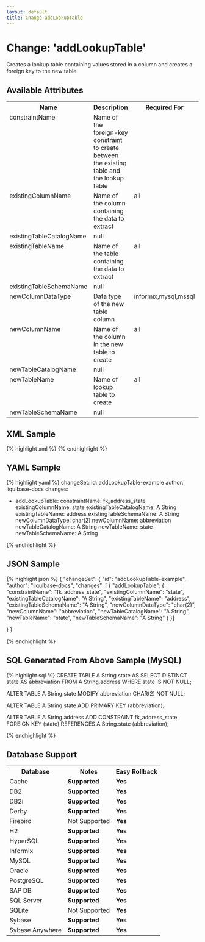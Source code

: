 ```yaml
---
layout: default
title: Change addLookupTable
---
```


<!-- ====================================================== -->
<!-- GENERATED BY ChangeDocGenerator DO NOT MODIFY MANUALLY -->
<!-- ====================================================== -->

# Change: 'addLookupTable'

Creates a lookup table containing values stored in a column and creates a foreign key to the new table.

## Available Attributes ##

<table>
<tr><th>Name</th><th>Description</th><th>Required&nbsp;For</th><th>Since</th></tr>
<tr><td style='vertical-align: top'>constraintName</td><td>Name of the foreign-key constraint to create between the existing table and the lookup table</td><td style='vertical-align: top'></td><td style='vertical-align: top'></td></tr>
<tr><td style='vertical-align: top'>existingColumnName</td><td>Name of the column containing the data to extract</td><td style='vertical-align: top'>all</td><td style='vertical-align: top'></td></tr>
<tr><td style='vertical-align: top'>existingTableCatalogName</td><td>null</td><td style='vertical-align: top'></td><td style='vertical-align: top'></td></tr>
<tr><td style='vertical-align: top'>existingTableName</td><td>Name of the table containing the data to extract</td><td style='vertical-align: top'>all</td><td style='vertical-align: top'></td></tr>
<tr><td style='vertical-align: top'>existingTableSchemaName</td><td>null</td><td style='vertical-align: top'></td><td style='vertical-align: top'></td></tr>
<tr><td style='vertical-align: top'>newColumnDataType</td><td>Data type of the new table column</td><td style='vertical-align: top'>informix,mysql,mssql</td><td style='vertical-align: top'></td></tr>
<tr><td style='vertical-align: top'>newColumnName</td><td>Name of the column in the new table to create</td><td style='vertical-align: top'>all</td><td style='vertical-align: top'></td></tr>
<tr><td style='vertical-align: top'>newTableCatalogName</td><td>null</td><td style='vertical-align: top'></td><td style='vertical-align: top'>3.0</td></tr>
<tr><td style='vertical-align: top'>newTableName</td><td>Name of lookup table to create</td><td style='vertical-align: top'>all</td><td style='vertical-align: top'></td></tr>
<tr><td style='vertical-align: top'>newTableSchemaName</td><td>null</td><td style='vertical-align: top'></td><td style='vertical-align: top'></td></tr>
</table>

## XML Sample ##

{% highlight xml %}
<changeSet author="liquibase-docs" id="addLookupTable-example">
    <addLookupTable constraintName="fk_address_state"
            existingColumnName="state"
            existingTableCatalogName="A String"
            existingTableName="address"
            existingTableSchemaName="A String"
            newColumnDataType="char(2)"
            newColumnName="abbreviation"
            newTableCatalogName="A String"
            newTableName="state"
            newTableSchemaName="A String"/>
</changeSet>
{% endhighlight %}

## YAML Sample ##

{% highlight yaml %}
changeSet:
  id: addLookupTable-example
  author: liquibase-docs
  changes:
  - addLookupTable:
      constraintName: fk_address_state
      existingColumnName: state
      existingTableCatalogName: A String
      existingTableName: address
      existingTableSchemaName: A String
      newColumnDataType: char(2)
      newColumnName: abbreviation
      newTableCatalogName: A String
      newTableName: state
      newTableSchemaName: A String

{% endhighlight %}

## JSON Sample ##

{% highlight json %}
{
  "changeSet": {
    "id": "addLookupTable-example",
    "author": "liquibase-docs",
    "changes": [
      {
        "addLookupTable": {
          "constraintName": "fk_address_state",
          "existingColumnName": "state",
          "existingTableCatalogName": "A String",
          "existingTableName": "address",
          "existingTableSchemaName": "A String",
          "newColumnDataType": "char(2)",
          "newColumnName": "abbreviation",
          "newTableCatalogName": "A String",
          "newTableName": "state",
          "newTableSchemaName": "A String"
        }
      }]
    
  }
}

{% endhighlight %}

## SQL Generated From Above Sample (MySQL)

{% highlight sql %}
CREATE TABLE A String.state AS SELECT DISTINCT state AS abbreviation FROM A String.address WHERE state IS NOT NULL;

ALTER TABLE A String.state MODIFY abbreviation CHAR(2) NOT NULL;

ALTER TABLE A String.state ADD PRIMARY KEY (abbreviation);

ALTER TABLE A String.address ADD CONSTRAINT fk_address_state FOREIGN KEY (state) REFERENCES A String.state (abbreviation);


{% endhighlight %}

## Database Support

<table style='border:1;'>
<tr><th>Database</th><th>Notes</th><th>Easy Rollback</th></tr>
<tr><td>Cache</td><td><b>Supported</b></td><td><b>Yes</b></td></tr>
<tr><td>DB2</td><td><b>Supported</b></td><td><b>Yes</b></td></tr>
<tr><td>DB2i</td><td><b>Supported</b></td><td><b>Yes</b></td></tr>
<tr><td>Derby</td><td><b>Supported</b></td><td><b>Yes</b></td></tr>
<tr><td>Firebird</td><td>Not Supported</td><td><b>Yes</b></td></tr>
<tr><td>H2</td><td><b>Supported</b></td><td><b>Yes</b></td></tr>
<tr><td>HyperSQL</td><td><b>Supported</b></td><td><b>Yes</b></td></tr>
<tr><td>Informix</td><td><b>Supported</b></td><td><b>Yes</b></td></tr>
<tr><td>MySQL</td><td><b>Supported</b></td><td><b>Yes</b></td></tr>
<tr><td>Oracle</td><td><b>Supported</b></td><td><b>Yes</b></td></tr>
<tr><td>PostgreSQL</td><td><b>Supported</b></td><td><b>Yes</b></td></tr>
<tr><td>SAP DB</td><td><b>Supported</b></td><td><b>Yes</b></td></tr>
<tr><td>SQL Server</td><td><b>Supported</b></td><td><b>Yes</b></td></tr>
<tr><td>SQLite</td><td>Not Supported</td><td><b>Yes</b></td></tr>
<tr><td>Sybase</td><td><b>Supported</b></td><td><b>Yes</b></td></tr>
<tr><td>Sybase Anywhere</td><td><b>Supported</b></td><td><b>Yes</b></td></tr>
</table>
